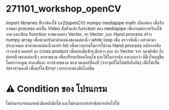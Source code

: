 # 271101_workshop_openCV
import libraries ที่เราต้องใช้ cv2(openCV) numpy mediapipe math
เปิดกล้อง เพื่อรับภาพมา process มาเป็น Video
ตั้งตัวแปล function ของ mediapipe เพื่อง่ายต่อการเรียกใช้งาน
และเขียน function หาขนาดของ Vector, หา Vector ,และ  Hand process
สร้าง numpy array เพื่อนำมารับค่าตำแหน่งของแต่ละนิ้ว
while loop เพื่อ ตรวจจับนิ้ว แล้วนำมาประมวลผล
นำค่าของแต่ละนิ้วมาทำ list เพื่อความง่านในการใช้งาน
Hand process หลักการคือ เราจะนำเวคเตอร์ มา cross product เพื่อแยกมือซ้าย,มือขวา
และ นำ Vector จาก จุดจฝ่ามือ ถึงปลายนิ้วของแต่ละนิ้ว มาหาขนาด เพื่อเปรียบเทียบเงื่อนไข และใช้ในการนับ และบอกว่า มีนิ้วไหนชูขึ้น
โดยเราจะคูณ ค่าคงที่และ หารด้วยขนาด ของเวคเตอร์ที่คงที่ (จากจุดที่ไม่ได้ขยับถึงกัน) เพื่อให้เป็น อัตราส่วนคงที่ เพื่อแก้ไข Error เวลาระยะของมือไกลขึ้น

# ⚠️ Condition  ของ โปรแกรม
ไม่สามารถจำแนกหน้ามือหลังมือได้
และไม่สามารถทำท่าพิสดารเกินไปได้

